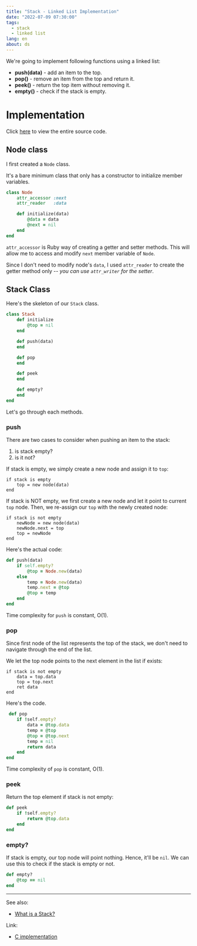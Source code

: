 ```yaml
---
title: "Stack - Linked List Implementation"
date: "2022-07-09 07:30:00"
tags:
  - stack
  - linked list
lang: en
about: ds
---
```


We're going to implement following functions using a linked list:
- **push(data)** - add an item to the top.
- **pop()** - remove an item from the top and return it.
- **peek()** - return the top item without removing it.
- **empty()** - check if the stack is empty.

# Implementation
Click [here](https://github.com/bleuinu/DataStructures-and-Algorithms/blob/main/03-stack/stack-linkedlist/ruby/main.rb) to view the entire source code.

## Node class

I first created a `Node` class. 

It's a bare minimum class that only has a constructor to initialize member variables.
```rb
class Node
    attr_accessor :next
    attr_reader   :data

    def initialize(data)
        @data = data
        @next = nil
    end
end
```

`attr_accessor` is Ruby way of creating a getter and setter methods. This will allow me to access and modify `next` member variable of `Node`.

Since I don't need to modify node's `data`, I used `attr_reader` to create the getter method only -- *you can use `attr_writer` for the setter*.

## Stack Class
Here's the skeleton of our `Stack` class.
```rb
class Stack 
    def initialize 
        @top = nil
    end 

    def push(data)
    end 

    def pop
    end 

    def peek
    end 

    def empty?
    end
end
```

Let's go through each methods.

### push

There are two cases to consider when pushing an item to the stack:
1) is stack empty?
2) is it not?

If stack is empty, we simply create a new node and assign it to `top`:
```text
if stack is empty
    top = new node(data)
end
```

If stack is NOT empty, we first create a new node and let it point to current `top` node. Then, we re-assign our `top` with the newly created node:
```text
if stack is not empty
    newNode = new node(data)
    newNode.next = top
    top = newNode
end
```

Here's the actual code:
```rb
def push(data)
    if self.empty?
        @top = Node.new(data)
    else
        temp = Node.new(data)
        temp.next = @top
        @top = temp
    end
end 
```

Time complexity for `push` is constant, O(1).

### pop
Since first node of the list represents the top of the stack, we don't need to navigate through the end of the list.

We let the top node points to the next element in the list if exists:
```text
if stack is not empty
    data = top.data
    top = top.next
    ret data
end
```

Here's the code.

```rb
 def pop 
    if !self.empty?
        data = @top.data
        temp = @top
        @top = @top.next
        temp = nil
        return data
    end
end 
```

Time complexity of `pop` is constant, O(1).

### peek
Return the top element if stack is not empty:
```rb
def peek 
    if !self.empty?
        return @top.data
    end 
end 
```
### empty?
If stack is empty, our top node will point nothing. Hence, it'll be `nil`. We can use this to check if the stack is empty or not.

```rb
def empty?
    @top == nil
end 
```

---

See also:
- [What is a Stack?](./what-is-a-stack)

Link:

- [C implementation](https://github.com/bleuinu/DataStructures-and-Algorithms/tree/main/03-stack/stack-linkedlist)